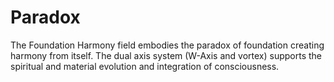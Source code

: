 # Paradox

The Foundation Harmony field embodies the paradox of foundation creating harmony from itself. The dual axis system (W-Axis and vortex) supports the spiritual and material evolution and integration of consciousness. 